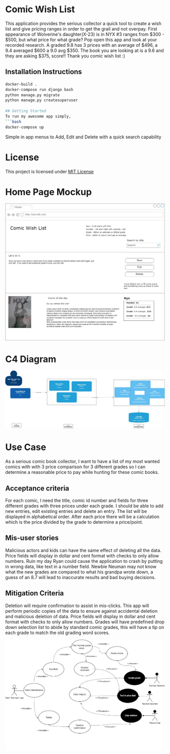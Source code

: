 # Comic Wish List
This application provides the serious collector a quick tool to create a wish list and give pricing ranges in order to get the grail and not overpay. First appearance of Wolverine's daughter(X-23) is in NYX #3  ranges from $300 - $500, but what price for what grade?  Pop open this app and look at your recorded research.  A graded 9.8 has 3 prices with an average of $496, a 9.4 averaged $600 a 9.0 avg $350.  The book you are looking at is a 9.6 and they are asking $375, score!!  Thank you comic wish list :)

## Installation Instructions
```bash
docker-build .
docker-compose run django bash
python manage.py migrate
python manage.py createsuperuser

## Getting Started
To run my awesome app simply,
```bash
docker-compose up
```
Simple in app menus to Add, Edit and Delete with a quick search capability

# License
This project is licensed under [MIT License](./License)

# Home Page Mockup
![alt text](https://github.com/wein-uno/comicwishlist/blob/main/images/ComicWishList-Mockup.jpg "Home Page Mockup")

# C4 Diagram
![alt text](https://github.com/wein-uno/comicwishlist/blob/main/images/ErikWeinmeisterC4-ComicApp.jpg "C4 Diagram")

# Use Case
As a serious comic book collector, I want to have a list of my most wanted comics with with 3 price comparison for 3 different grades so I can determine a reasonable price to pay while hunting for these comic books.

## Acceptance criteria
For each comic, I need the title, comic id number and fields for three different grades with three prices under each grade.  I should be able to add new entries, edit existing entries and delete an entry.  The list will be displayed in alphabetical order.  After each price there will be a calculation which is the price divided by the grade to determine a price/point.

## Mis-user stories
Malicious actors and kids can have the same effect of deleting all the data. Price fields will display in dollar and cent format with checks to only allow numbers.  Ruin my day Ryan could cause the application to crash by putting in wrong data, like text in a number field.  Newbie Neuman may not know what the new grades are compared to what his grandpa wrote down, a guess of an 8.7 will lead to inaccurate results and bad buying decisions.

## Mitigation Criteria
Deletion will require confirmation to assist in mis-clicks.  This app will perform periodic copies of the data to ensure against accidental deletion and malicious deletion of data.  Price fields will display in dollar and cent format with checks to only allow numbers.  Grades will have predefined drop down selection list to abide by standard comic grades, this will have a tip on each grade to match the old grading word scores.

![alt text](https://github.com/wein-uno/comicwishlist/blob/main/images/Comic%20App%20Use-Misuse%20Case-Page-1.jpg "Use Case")



